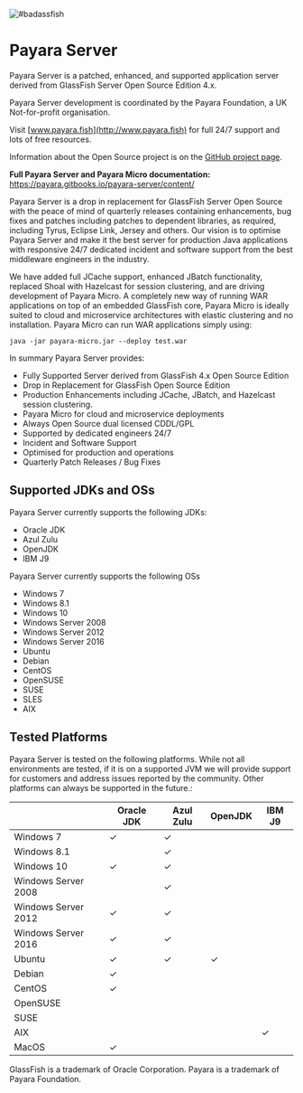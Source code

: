![#badassfish](https://avatars3.githubusercontent.com/u/7817189?v=3&s=100)

# Payara Server

Payara Server is a patched, enhanced, and supported application server derived from GlassFish Server Open Source Edition 4.x.

Payara Server development is coordinated by the Payara Foundation, a UK Not-for-profit organisation.

Visit [www.payara.fish](http://www.payara.fish) for full 24/7 support and lots of free resources.

Information about the Open Source project is on the [GitHub project page](https://payara.github.io/Payara/).

**Full Payara Server and Payara Micro documentation:** https://payara.gitbooks.io/payara-server/content/

Payara Server is a drop in replacement for GlassFish Server Open Source with the peace of mind of quarterly releases containing enhancements, bug fixes and patches including patches to dependent libraries, as required, including Tyrus, Eclipse Link, Jersey and others. Our vision is to optimise Payara Server and make it the best server for production Java applications with responsive 24/7 dedicated incident and software support from the best middleware engineers in the industry.

We have added full JCache support, enhanced JBatch functionality, replaced Shoal with Hazelcast for session clustering, and are driving development of Payara Micro. A completely new way of running WAR applications on top of an embedded GlassFish core, Payara Micro is ideally suited to cloud and microservice architectures with elastic clustering and no installation. Payara Micro can run WAR applications simply using:

```Shell
java -jar payara-micro.jar --deploy test.war
```

In summary Payara Server provides:

* Fully Supported Server derived from GlassFish 4.x Open Source Edition
* Drop in Replacement for GlassFish Open Source Edition
* Production Enhancements including JCache, JBatch, and Hazelcast session clustering.
* Payara Micro for cloud and microservice deployments
* Always Open Source dual licensed CDDL/GPL
* Supported by dedicated engineers 24/7
* Incident and Software Support
* Optimised for production and operations
* Quarterly Patch Releases / Bug Fixes

## Supported JDKs and OSs

Payara Server currently supports the following JDKs:

* Oracle JDK
* Azul Zulu
* OpenJDK
* IBM J9

Payara Server currently supports the following OSs

* Windows 7
* Windows 8.1
* Windows 10
* Windows Server 2008
* Windows Server 2012
* Windows Server 2016
* Ubuntu
* Debian
* CentOS
* OpenSUSE
* SUSE
* SLES
* AIX

## Tested Platforms

Payara Server is tested on the following platforms. While not all environments are tested, if it is on a supported JVM we will provide support for customers and address issues reported by the community. Other platforms can always be supported in the future.:

|			|Oracle JDK	|Azul Zulu	|OpenJDK	|IBM J9	|
|---			|---		|---		|---		|---	|
|Windows 7		|✓		|✓		|		|	|
|Windows 8.1		|		|✓		|		|	|
|Windows 10		|✓		|✓		|		|	|
|Windows Server 2008	|		|✓		|		|	|
|Windows Server 2012	|✓		|✓		|		|	|
|Windows Server 2016	|✓		|✓		|		|	|
|Ubuntu			|✓		|✓		|✓		|	|
|Debian			|✓		|		|		|	|
|CentOS			|✓		|		|		|	|
|OpenSUSE		|		|		|		|	|
|SUSE			|		|		|		|	|
|AIX			|		|		|		|✓	|
|MacOS			|✓		|		|		|	|

GlassFish is a trademark of Oracle Corporation.
Payara is a trademark of Payara Foundation.
